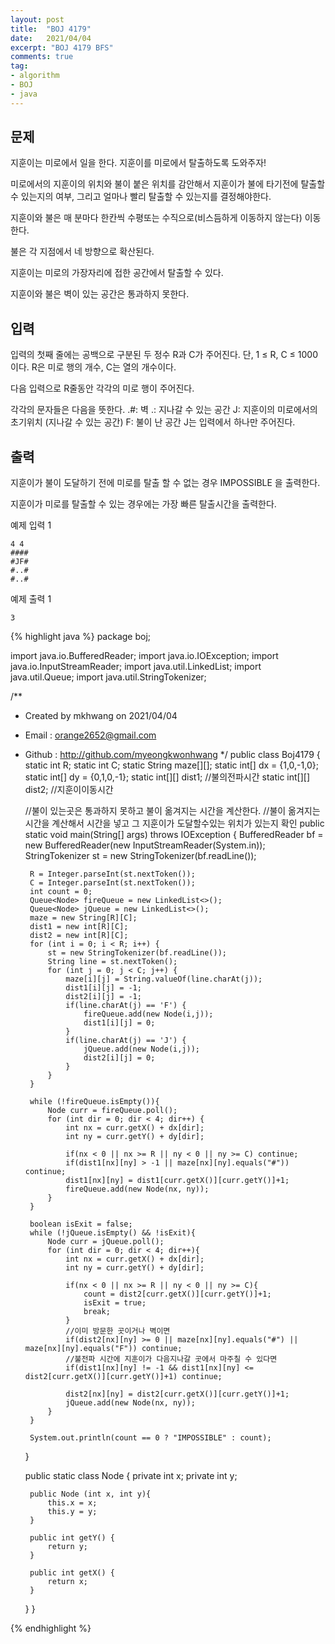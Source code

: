 ```yaml
---
layout: post 
title:  "BOJ 4179"
date:   2021/04/04 
excerpt: "BOJ 4179 BFS"
comments: true 
tag:
- algorithm
- BOJ
- java
---
```


## 문제
지훈이는 미로에서 일을 한다. 지훈이를 미로에서 탈출하도록 도와주자!

미로에서의 지훈이의 위치와 불이 붙은 위치를 감안해서 지훈이가 불에 타기전에 탈출할 수 있는지의 여부, 그리고 얼마나 빨리 탈출할 수 있는지를 결정해야한다.

지훈이와 불은 매 분마다 한칸씩 수평또는 수직으로(비스듬하게 이동하지 않는다)  이동한다.

불은 각 지점에서 네 방향으로 확산된다.

지훈이는 미로의 가장자리에 접한 공간에서 탈출할 수 있다.

지훈이와 불은 벽이 있는 공간은 통과하지 못한다.

## 입력
입력의 첫째 줄에는 공백으로 구분된 두 정수 R과 C가 주어진다. 단, 1 ≤ R, C ≤ 1000 이다. R은 미로 행의 개수, C는 열의 개수이다.

다음 입력으로 R줄동안 각각의 미로 행이 주어진다.

각각의 문자들은 다음을 뜻한다.
.#: 벽
.: 지나갈 수 있는 공간
J: 지훈이의 미로에서의 초기위치 (지나갈 수 있는 공간)
F: 불이 난 공간
J는 입력에서 하나만 주어진다.

## 출력
지훈이가 불이 도달하기 전에 미로를 탈출 할 수 없는 경우 IMPOSSIBLE 을 출력한다.

지훈이가 미로를 탈출할 수 있는 경우에는 가장 빠른 탈출시간을 출력한다.

예제 입력 1
~~~
4 4
####
#JF#
#..#
#..#
~~~
예제 출력 1
~~~
3
~~~

{% highlight java %}
package boj;

import java.io.BufferedReader;
import java.io.IOException;
import java.io.InputStreamReader;
import java.util.LinkedList;
import java.util.Queue;
import java.util.StringTokenizer;

/**
 * Created by mkhwang on 2021/04/04
 * Email : orange2652@gmail.com
 * Github : http://github.com/myeongkwonhwang
 */
public class Boj4179 {
    static int R;
    static int C;
    static String maze[][];
    static int[] dx = {1,0,-1,0};
    static int[] dy = {0,1,0,-1};
    static int[][] dist1; //불의전파시간
    static int[][] dist2; //지훈이이동시간

    //불이 있는곳은 통과하지 못하고 불이 옮겨지는 시간을 계산한다.
    //불이 옮겨지는 시간을 계산해서 시간을 넣고 그 지훈이가 도달할수있는 위치가 있는지 확인
    public static void main(String[] args) throws IOException {
        BufferedReader bf = new BufferedReader(new InputStreamReader(System.in));
        StringTokenizer st = new StringTokenizer(bf.readLine());

        R = Integer.parseInt(st.nextToken());
        C = Integer.parseInt(st.nextToken());
        int count = 0;
        Queue<Node> fireQueue = new LinkedList<>();
        Queue<Node> jQueue = new LinkedList<>();
        maze = new String[R][C];
        dist1 = new int[R][C];
        dist2 = new int[R][C];
        for (int i = 0; i < R; i++) {
            st = new StringTokenizer(bf.readLine());
            String line = st.nextToken();
            for (int j = 0; j < C; j++) {
                maze[i][j] = String.valueOf(line.charAt(j));
                dist1[i][j] = -1;
                dist2[i][j] = -1;
                if(line.charAt(j) == 'F') {
                    fireQueue.add(new Node(i,j));
                    dist1[i][j] = 0;
                }
                if(line.charAt(j) == 'J') {
                    jQueue.add(new Node(i,j));
                    dist2[i][j] = 0;
                }
            }
        }

        while (!fireQueue.isEmpty()){
            Node curr = fireQueue.poll();
            for (int dir = 0; dir < 4; dir++) {
                int nx = curr.getX() + dx[dir];
                int ny = curr.getY() + dy[dir];

                if(nx < 0 || nx >= R || ny < 0 || ny >= C) continue;
                if(dist1[nx][ny] > -1 || maze[nx][ny].equals("#")) continue;
                dist1[nx][ny] = dist1[curr.getX()][curr.getY()]+1;
                fireQueue.add(new Node(nx, ny));
            }
        }

        boolean isExit = false;
        while (!jQueue.isEmpty() && !isExit){
            Node curr = jQueue.poll();
            for (int dir = 0; dir < 4; dir++){
                int nx = curr.getX() + dx[dir];
                int ny = curr.getY() + dy[dir];

                if(nx < 0 || nx >= R || ny < 0 || ny >= C){
                    count = dist2[curr.getX()][curr.getY()]+1;
                    isExit = true;
                    break;
                }
                //이미 방문한 곳이거나 벽이면
                if(dist2[nx][ny] >= 0 || maze[nx][ny].equals("#") || maze[nx][ny].equals("F")) continue;
                //불전파 시간에 지훈이가 다음지나갈 곳에서 마주칠 수 있다면
                if(dist1[nx][ny] != -1 && dist1[nx][ny] <= dist2[curr.getX()][curr.getY()]+1) continue;

                dist2[nx][ny] = dist2[curr.getX()][curr.getY()]+1;
                jQueue.add(new Node(nx, ny));
            }
        }

        System.out.println(count == 0 ? "IMPOSSIBLE" : count);

    }

    public static class Node {
        private int x;
        private int y;
        
        public Node (int x, int y){
            this.x = x;
            this.y = y;
        }

        public int getY() {
            return y;
        }

        public int getX() {
            return x;
        }
    }
}

{% endhighlight %} 
